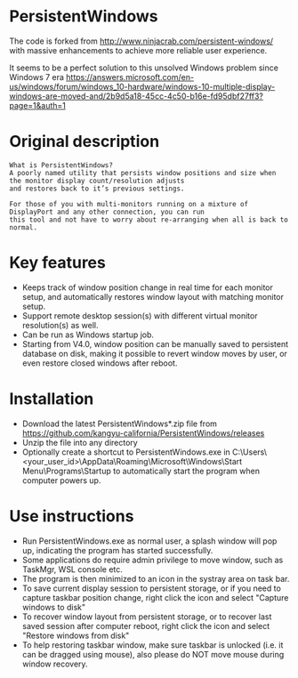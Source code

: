 # PersistentWindows
The code is forked from http://www.ninjacrab.com/persistent-windows/ with massive enhancements to achieve more reliable user experience.

It seems to be a perfect solution to this unsolved Windows problem since Windows 7 era
https://answers.microsoft.com/en-us/windows/forum/windows_10-hardware/windows-10-multiple-display-windows-are-moved-and/2b9d5a18-45cc-4c50-b16e-fd95dbf27ff3?page=1&auth=1


# Original description
```
What is PersistentWindows?
A poorly named utility that persists window positions and size when the monitor display count/resolution adjusts 
and restores back to it’s previous settings.

For those of you with multi-monitors running on a mixture of DisplayPort and any other connection, you can run 
this tool and not have to worry about re-arranging when all is back to normal.

```
# Key features 
- Keeps track of window position change in real time for each monitor setup, and automatically restores window layout with matching monitor setup.
- Support remote desktop session(s) with different virtual monitor resolution(s) as well. 
- Can be run as Windows startup job.
- Starting from V4.0, window position can be manually saved to persistent database on disk, making it possible to revert window moves by user, or even restore closed windows after reboot.

# Installation
- Download the latest PersistentWindows*.zip file from https://github.com/kangyu-california/PersistentWindows/releases
- Unzip the file into any directory
- Optionally create a shortcut to PersistentWindows.exe in C:\Users\\<your_user_id>\AppData\Roaming\Microsoft\Windows\Start Menu\Programs\Startup to automatically start the program when computer powers up.

# Use instructions
- Run PersistentWindows.exe as normal user, a splash window will pop up, indicating the program has started successfully.
- Some applications do require admin privilege to move window, such as TaskMgr, WSL console etc. 
- The program is then minimized to an icon in the systray area on task bar.
- To save current display session to persistent storage, or if you need to capture taskbar position change, right click the icon and select "Capture windows to disk" 
- To recover window layout from persistent storage, or to recover last saved session after computer reboot, right click the icon and select "Restore windows from disk"
- To help restoring taskbar window, make sure taskbar is unlocked (i.e. it can be dragged using mouse), also please do NOT move mouse during window recovery.
